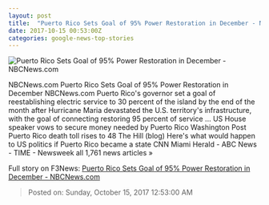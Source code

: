 ```yaml
---
layout: post
title:  "Puerto Rico Sets Goal of 95% Power Restoration in December - NBCNews.com"
date: 2017-10-15 00:53:00Z
categories: google-news-top-stories
---
```


![Puerto Rico Sets Goal of 95% Power Restoration in December - NBCNews.com](https://media2.s-nbcnews.com/j/newscms/2017_41/2189611/171014-puerto-rico-dark-1-ew-642p_d64d692eb7c0be3d80e26a3b6d08b70a.nbcnews-fp-1200-630.jpg)

NBCNews.com Puerto Rico Sets Goal of 95% Power Restoration in December NBCNews.com Puerto Rico's governor set a goal of reestablishing electric service to 30 percent of the island by the end of the month after Hurricane Maria devastated the U.S. territory's infrastructure, with the goal of connecting restoring 95 percent of service ... US House speaker vows to secure money needed by Puerto Rico Washington Post Puerto Rico death toll rises to 48 The Hill (blog) Here's what would happen to US politics if Puerto Rico became a state CNN Miami Herald - ABC News - TIME - Newsweek all 1,761 news articles »


Full story on F3News: [Puerto Rico Sets Goal of 95% Power Restoration in December - NBCNews.com](http://www.f3nws.com/n/bmVqEJ)

> Posted on: Sunday, October 15, 2017 12:53:00 AM
